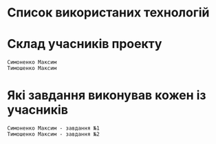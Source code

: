 # Список використаних технологій



# Cклад учасників проекту

    Симоненко Максим 
    Тимошенко Максим

# Які завдання виконував кожен із учасників

    Симоненко Максим - завдання №1
    Тимошенко Максим - завдання №2

